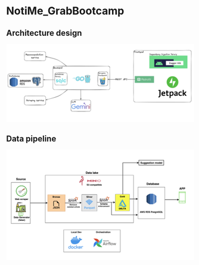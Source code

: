 # NotiMe_GrabBootcamp
## Architecture design
![alt text](/images/architecture_design.png)

## Data pipeline
![alt text](/images/data_pipeline.png)